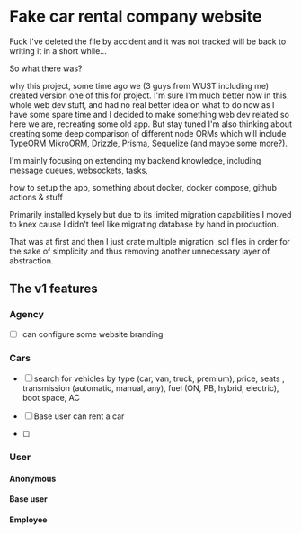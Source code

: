 # Fake car rental company website

Fuck I've deleted the file by accident and it was not tracked will be back to writing it in a short while...

So what there was?

why this project, some time ago we (3 guys from WUST including me) created version one of this for project. I'm sure I'm much better now in this whole web dev stuff, and had no real better idea on what to do now as I have some spare time and I decided to make something web dev related so here we are, recreating some old app. But stay tuned I'm also thinking about creating some deep comparison of different node ORMs which will include TypeORM MikroORM, Drizzle, Prisma, Sequelize (and maybe some more?).

I'm mainly focusing on extending my backend knowledge, including message queues, websockets, tasks,

how to setup the app, something about docker, docker compose, github actions & stuff

Primarily installed kysely but due to its limited migration capabilities I moved to knex cause I didn't feel like migrating database by hand in production.

That was at first and then I just crate multiple migration .sql files in order for the sake of simplicity and thus removing another unnecessary layer of abstraction.

## The v1 features

### Agency

- [ ] can configure some website branding

### Cars

- [ ] search for vehicles by type (car, van, truck, premium), price, seats , transmission (automatic, manual, any), fuel (ON, PB, hybrid, electric), boot space, AC

- [ ] Base user can rent a car

- [ ]

### User

#### Anonymous

#### Base user

#### Employee
